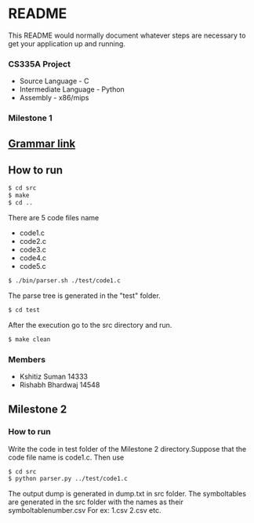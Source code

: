 # README #

This README would normally document whatever steps are necessary to get your application up and running.
### CS335A Project 

* Source Language - C
* Intermediate Language - Python
* Assembly - x86/mips

### Milestone 1

## [Grammar link](http://www.quut.com/c/ANSI-C-grammar-y.html)
## How to run 
```sh
$ cd src
$ make 
$ cd ..
```
There are 5 code files name
* code1.c
* code2.c
* code3.c
* code4.c
* code5.c
```sh
$ ./bin/parser.sh ./test/code1.c
```
The parse tree is generated in the "test" folder.
```sh
$ cd test
```

After the execution go to the src directory and run.
```sh
$ make clean
```

### Members
* Kshitiz Suman 14333
* Rishabh Bhardwaj 14548

## Milestone 2
### How to run

Write the code in test folder of the Milestone 2 directory.Suppose that the code file name is code1.c. Then use
```sh
$ cd src
$ python parser.py ../test/code1.c 
```

The output dump is generated in dump.txt in src folder.
The symboltables are generated in the src folder with the names as their symboltablenumber.csv
For ex: 1.csv 2.csv etc.